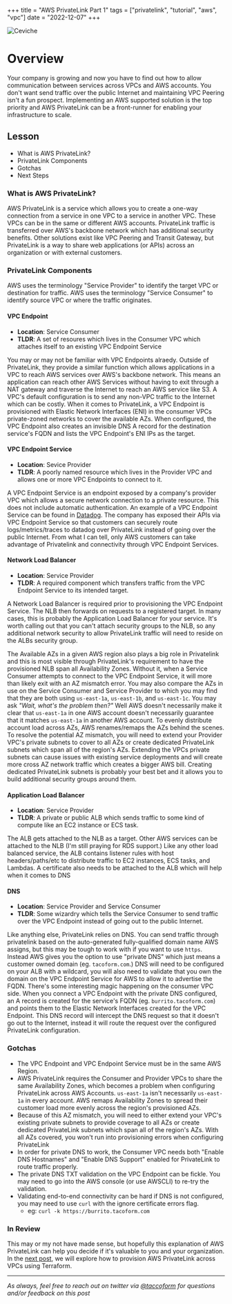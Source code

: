 +++
title =  "AWS PrivateLink Part 1"
tags = ["privatelink", "tutorial", "aws", "vpc"]
date = "2022-12-07"
+++


![Ceviche](https://taccoform-blog.sfo2.digitaloceanspaces.com/static/post/aws_pvt_link_1/header.jpg)


# Overview

Your company is growing and now you have to find out how to allow communication between services across VPCs and AWS accounts. You don't want send traffic over the public Internet and maintaining VPC Peering isn't a fun prospect. Implementing an AWS supported solution is the top priority and AWS PrivateLink can be a front-runner for enabling your infrastructure to scale.


## Lesson

* What is AWS PrivateLink?
* PrivateLink Components
* Gotchas
* Next Steps

### What is AWS PrivateLink?

AWS PrivateLink is a service which allows you to create a one-way connection from a service in one VPC to a service in another VPC. These VPCs can be in the same or different AWS accounts. PrivateLink traffic is transferred over AWS's backbone network which has additional security benefits. Other solutions exist like VPC Peering and Transit Gateway, but PrivateLink is a way to share web applications (or APIs) across an organization or with external customers.


### PrivateLink Components

AWS uses the terminology "Service Provider" to identify the target VPC or destination for traffic. AWS uses the terminology "Service Consumer" to identify source VPC or where the traffic originates.


#### VPC Endpoint

* **Location**: Service Consumer
* **TLDR**: A set of resoures which lives in the Consumer VPC which attaches itself to an existing VPC Endpoint Service

You may or may not be familiar with VPC Endpoints alraedy. Outside of PrivateLink, they provide a similar function which allows applications in a VPC to reach AWS services over AWS's backbone network. This means an application can reach other AWS Services without having to exit through a NAT gateway and traverse the Internet to reach an AWS service like S3. A VPC's default configuration is to send any non-VPC traffic to the Internet which can be costly. When it comes to PrivateLink, a VPC Endpoint is provisioned with Elastic Network Interfaces (ENI) in the consumer VPCs private-zoned networks to cover the available AZs. When configured, the VPC Endpoint also creates an invisible DNS A record for the destination service's FQDN and lists the VPC Endpoint's ENI IPs as the target.

#### VPC Endpoint Service

* **Location**: Sevice Provider
* **TLDR**: A poorly named resource which lives in the Provider VPC and allows one or more VPC Endpoints to connect to it.

A VPC Endpoint Service is an endpoint exposed by a company's provider VPC which allows a secure network connection to a private resource. This does not include automatic authentication. An example of a VPC Endpoint Service can be found in [Datadog](https://docs.datadoghq.com/agent/guide/private-link/?tab=useast1). The company has exposed their APIs via VPC Endpoint Service so that customers can securely route logs/metrics/traces to datadog over PrivateLink instead of going over the public Internet. From what I can tell, only AWS customers can take advantage of Privatelink and connectivity through VPC Endpoint Services.


#### Network Load Balancer
* **Location**: Service Provider
* **TLDR**: A required component which transfers traffic from the VPC Endpoint Service to its intended target.

A Network Load Balancer is required prior to provisioning the VPC Endpoint Service. The NLB then forwards on requests to a registered target. In many cases, this is probably the Application Load Balancer for your service. It's worth calling out that you can't attach security groups to the NLB, so any additional network security to allow PrivateLink traffic will need to reside on the ALBs security group.

The Available AZs in a given AWS region also plays a big role in Privatelink and this is most visible through PrivateLink's requirement to have the provisioned NLB span all Availability Zones. Without it, when a Service Consumer attempts to connect to the VPC Endpoint Service, it will more than likely exit with an AZ mismatch error. You may also compare the AZs in use on the Service Consumer and Service Provider to which you may find that they are both using `us-east-1a`, `us-east-1b`, and `us-east-1c`. You may ask _"Wait, what's the problem then?"_ Well AWS doesn't necessarily make it clear that `us-east-1a` in one AWS account doesn't necessarily guarantee that it matches `us-east-1a` in another AWS account. To evenly distribute account load across AZs, AWS renames/remaps the AZs behind the scenes. To resolve the potential AZ mismatch, you will need to extend your Provider VPC's private subnets to cover to all AZs or create dedicated PrivateLink subnets which span all of the region's AZs. Extending the VPCs private subnets can cause issues with existing service deployments and will create more cross AZ network traffic which creates a bigger AWS bill. Creating dedicated PrivateLink subnets is probably your best bet and it allows you to build additional security groups around them.

#### Application Load Balancer
* **Location**: Service Provider
* **TLDR**: A private or public ALB which sends traffic to some kind of compute like an EC2 instance or ECS task.

The ALB gets attached to the NLB as a target. Other AWS services can be attached to the NLB (I'm still praying for RDS support.) Like any other load balanced service, the ALB contains listener rules with host headers/paths/etc to distribute traffic to EC2 instances, ECS tasks, and Lambdas. A certificate also needs to be attached to the ALB which will help when it comes to DNS

#### DNS
* **Location**: Service Provider and Service Consumer
* **TLDR**: Some wizardry which tells the Service Consumer to send traffic over the VPC Endpoint instead of going out to the public Internet.

Like anything else, PrivateLink relies on DNS. You can send traffic through privatelink based on the auto-generated fully-qualified domain name AWS assigns, but this may be tough to work with if you want to use `https`. Instead AWS gives you the option to use "private DNS" which just means a customer owned domain (eg. `tacoform.com`.) DNS will need to be configured on your ALB with a wildcard, you will also need to validate that you own the domain on the VPC Endpoint Service for AWS to allow it to advertise the FQDN. There's some interesting magic happening on the consumer VPC side. When you connect a VPC Endpoint with the private DNS configured, an A record is created for the service's FQDN (eg. `burrito.tacoform.com`) and points them to the Elastic Network Interfaces created for the VPC Endpoint. This DNS record will intercept the DNS request so that it doesn't go out to the Internet, instead it will route the request over the configured PrivateLink configuration.

### Gotchas

* The VPC Endpoint and VPC Endpoint Service must be in the same AWS Region.
* AWS PrivateLink requires the Consumer and Provider VPCs to share the same Availability Zones, which becomes a problem when configuring PrivateLink across AWS Accounts. `us-east-1a` isn't necessarily `us-east-1a` in every account. AWS remaps Availability Zones to spread their customer load more evenly across the region's provisioned AZs.
* Because of this AZ mismatch, you will need to either extend your VPC's existing private subnets to provide coverage to all AZs or create dedicated PrivateLink subnets which span all of the region's AZs. With all AZs covered, you won't run into provisioning errors when configuring PrivateLink
* In order for private DNS to work, the Consumer VPC needs both "Enable DNS Hostnames" and "Enable DNS Support" enabled for PrivateLink to route traffic properly.
* The private DNS TXT validation on the VPC Endpoint can be fickle. You may need to go into the AWS console (or use AWSCLI) to re-try the validation.
* Validating end-to-end connectivity can be hard if DNS is not configured, you may need to use `curl` with the ignore certificate errors flag.
  * eg: `curl -k https://burrito.tacoform.com`


### In Review

This may or my not have made sense, but hopefully this explanation of AWS PrivateLink can help you decide if it's valuable to you and your organization. In the [next post](https://www.taccoform.com/posts/aws_pvt_link_2), we will explore how to provision AWS PrivateLink across VPCs using Terraform.


---
_As always, feel free to reach out on twitter via [@taccoform](https://twitter.com/taccoform) for questions and/or feedback on this post_

